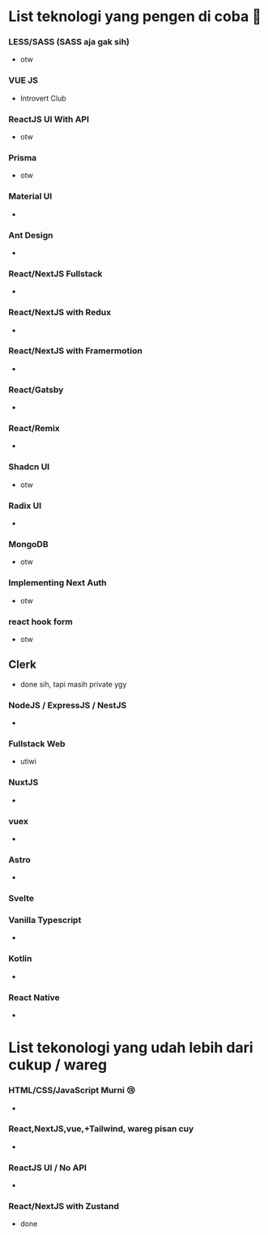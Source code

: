 # List teknologi yang pengen di coba 🤠

### LESS/SASS (SASS aja gak sih)
- otw

### VUE JS
- Introvert Club

### ReactJS UI With API
- otw

### Prisma
- otw

### Material UI
-

### Ant Design
-

### React/NextJS Fullstack
-

### React/NextJS with Redux 
- 

### React/NextJS with Framermotion
-

### React/Gatsby
-

### React/Remix
-

### Shadcn UI
- otw

### Radix UI
-

### MongoDB
- otw

### Implementing Next Auth
- otw

### react hook form
- otw

## Clerk
- done sih, tapi masih private ygy

### NodeJS / ExpressJS / NestJS
-

### Fullstack Web
- utiwi

### NuxtJS
-

### vuex
-

### Astro
-

### Svelte

### Vanilla Typescript
-

### Kotlin
-

### React Native
-


# List tekonologi yang udah lebih dari cukup / wareg

### HTML/CSS/JavaScript Murni 😢
-

### React,NextJS,vue,+Tailwind, wareg pisan cuy
-

### ReactJS UI / No API
-

### React/NextJS with Zustand
- done
